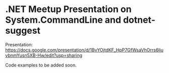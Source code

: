 # .NET Meetup Presentation on System.CommandLine and dotnet-suggest

Presentation: https://docs.google.com/presentation/d/1BvYOjtdKF_HpP7GfWsaVhOrrs6IjuvbnmYusn5XB-Hw/edit?usp=sharing

Code examples to be added soon.
